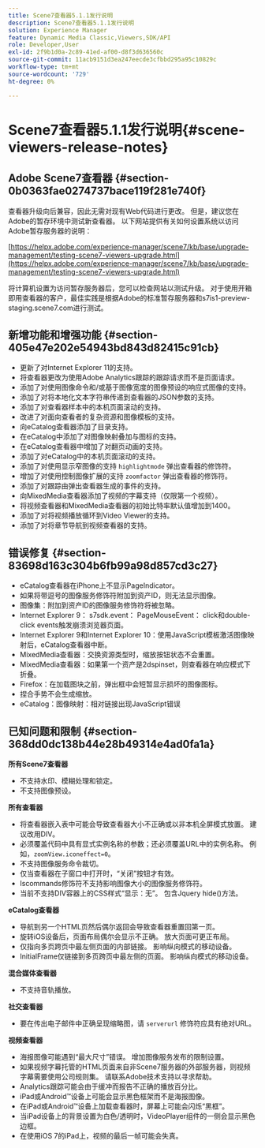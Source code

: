 ```yaml
---
title: Scene7查看器5.1.1发行说明
description: Scene7查看器5.1.1发行说明
solution: Experience Manager
feature: Dynamic Media Classic,Viewers,SDK/API
role: Developer,User
exl-id: 2f9b1d0a-2c89-41ed-af00-d8f3d636560c
source-git-commit: 11acb9151d3ea247eecde3cfbbd295a95c10829c
workflow-type: tm+mt
source-wordcount: '729'
ht-degree: 0%

---
```


# Scene7查看器5.1.1发行说明{#scene-viewers-release-notes}

## Adobe Scene7查看器 {#section-0b0363fae0274737bace119f281e740f}

查看器升级向后兼容，因此无需对现有Web代码进行更改。 但是，建议您在Adobe的暂存环境中测试新查看器。 以下网站提供有关如何设置系统以访问Adobe暂存服务器的说明：

[https://helpx.adobe.com/experience-manager/scene7/kb/base/upgrade-management/testing-scene7-viewers-upgrade.html](https://helpx.adobe.com/experience-manager/scene7/kb/base/upgrade-management/testing-scene7-viewers-upgrade.html)

将计算机设置为访问暂存服务器后，您可以检查网站以测试升级。 对于使用开箱即用查看器的客户，最佳实践是根据Adobe的标准暂存服务器和s7is1-preview-staging.scene7.com进行测试。

## 新增功能和增强功能 {#section-405e47e202e54943bd843d82415c91cb}

* 更新了对Internet Explorer 11的支持。
* 将查看器更改为使用Adobe Analytics跟踪的跟踪请求而不是页面请求。
* 添加了对使用图像命令和/或基于图像宽度的图像预设的响应式图像的支持。
* 添加了对将本地化文本字符串传递到查看器的JSON参数的支持。
* 添加了对查看器样本中的本机页面滚动的支持。
* 改进了对面向查看者的复杂资源和图像模板的支持。
* 向eCatalog查看器添加了目录支持。
* 在eCatalog中添加了对图像映射叠加与图标的支持。
* 在eCatalog查看器中增加了对翻页动画的支持。
* 添加了对eCatalog中的本机页面滚动的支持。
* 添加了对使用显示窄图像的支持 `highlightmode` 弹出查看器的修饰符。
* 增加了对使用控制图像扩展的支持 `zoomfactor` 弹出查看器的修饰符。
* 添加了对跟踪由弹出查看器生成的事件的支持。
* 向MixedMedia查看器添加了视频的字幕支持（仅限第一个视频）。
* 将视频查看器和MixedMedia查看器的初始比特率默认值增加到1400。
* 添加了对将视频播放循环到Video Viewer的支持。
* 添加了对将章节导航到视频查看器的支持。

## 错误修复 {#section-83698d163c304b6fb99a98d857cd3c27}

* eCatalog查看器在iPhone上不显示PageIndicator。
* 如果将带逗号的图像服务修饰符附加到资产ID，则无法显示图像。
* 图像集：附加到资产ID的图像服务修饰符将被忽略。
* Internet Explorer 9： s7sdk.event： PageMouseEvent： click和double-click events触发崩溃浏览器页面。
* Internet Explorer 9和Internet Explorer 10：使用JavaScript模板激活图像映射后，eCatalog查看器中断。
* MixedMedia查看器：交换资源类型时，缩放按钮状态不会重置。
* MixedMedia查看器：如果第一个资产是2dspinset，则查看器在响应模式下折叠。
* Firefox：在加载图块之前，弹出框中会短暂显示损坏的图像图标。
* 捏合手势不会生成缩放。
* eCatalog：图像映射：相对链接出现JavaScript错误

## 已知问题和限制 {#section-368dd0dc138b44e28b49314e4ad0fa1a}

**所有Scene7查看器**

* 不支持水印、模糊处理和锁定。
* 不支持图像预设。

**所有查看器**

* 将查看器嵌入表中可能会导致查看器大小不正确或以非本机全屏模式放置。 建议改用DIV。
* 必须覆盖代码中具有显式实例名称的参数；还必须覆盖URL中的实例名称。 例如，`zoomView.iconeffect=0`。
* 不支持图像服务命令裁切。
* 仅当查看器在子窗口中打开时，“关闭”按钮才有效。
* Iscommands修饰符不支持影响图像大小的图像服务修饰符。
* 当前不支持DIV容器上的CSS样式“显示：无”。 包含Jquery hide()方法。

**eCatalog查看器**

* 导航到另一个HTML页然后偶尔返回会导致查看器重置回第一页。
* 旋转iOS设备后，页面布局偶尔会显示不正确。 放大页面可更正布局。
* 仅指向多页跨页中最左侧页面的内部链接。 影响纵向模式的移动设备。
* InitialFrame仅链接到多页跨页中最左侧的页面。 影响纵向模式的移动设备。

**混合媒体查看器**

* 不支持音轨播放。

**社交查看器**

* 要在传出电子邮件中正确呈现缩略图，请 `serverurl` 修饰符应具有绝对URL。

**视频查看器**

* 海报图像可能遇到“最大尺寸”错误。 增加图像服务发布的限制设置。
* 如果视频字幕托管的HTML页面来自非Scene7服务器的外部服务器，则视频字幕需要使用公司规则集。 请联系Adobe技术支持以寻求帮助。
* Analytics跟踪可能会由于缓冲而报告不正确的播放百分比。
* iPad或Android™设备上可能会显示黑色框架而不是海报图像。
* 在iPad或Android™设备上加载查看器时，屏幕上可能会闪烁“黑框”。
* 当iPad设备上的背景设置为白色/透明时，VideoPlayer组件的一侧会显示黑色边框。
* 在使用iOS 7的iPad上，视频的最后一帧可能会失真。
